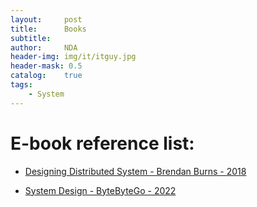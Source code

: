```yaml
---
layout:     post
title:      Books
subtitle:   
author:     NDA
header-img: img/it/itguy.jpg
header-mask: 0.5
catalog:    true
tags:
    - System
---
```


# E-book reference list:

* [Designing Distributed System - Brendan Burns - 2018](https://www.nguyenda.com/book/DesigningDisstributedSystem.pdf)

* [System Design - ByteByteGo - 2022](https://www.nguyenda.com/book/DesigningDisstributedSystem.pdf)
